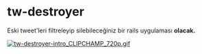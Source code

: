 # tw-destroyer

Eski tweet'leri filtreleyip silebileceğiniz bir rails uygulaması **olacak.**

[![tw-destroyer-intro_CLIPCHAMP_720p.gif](https://gifyu.com/images/tw-destroyer-intro_CLIPCHAMP_720p.gif)](https://gifyu.com/image/ScHw)
